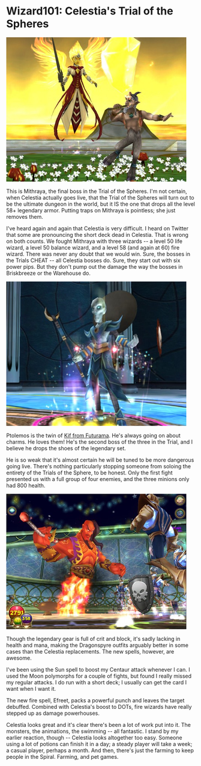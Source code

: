 # Wizard101: Celestia's Trial of the Spheres

[![](../uploads/2010/10/WizardGraphicalClient-2010-10-18-21-59-34-40-480x384.jpg "Mithraya")](../uploads/2010/10/WizardGraphicalClient-2010-10-18-21-59-34-40.jpg)

This is Mithraya, the final boss in the Trial of the Spheres. I'm not certain, when Celestia actually goes live, that the Trial of the Spheres will turn out to be the ultimate dungeon in the world, but it IS the one that drops all the level 58+ legendary armor. Putting traps on Mithraya is pointless; she just removes them.

I've heard again and again that Celestia is very difficult. I heard on Twitter that some are pronouncing the short deck dead in Celestia. That is wrong on both counts. We fought Mithraya with three wizards -- a level 50 life wizard, a level 50 balance wizard, and a level 58 (and again at 60) fire wizard. There was never any doubt that we would win. Sure, the bosses in the Trials CHEAT -- all Celestia bosses do. Sure, they start out with six power pips. But they don't pump out the damage the way the bosses in Briskbreeze or the Warehouse do.


[![](../uploads/2010/10/WizardGraphicalClient-2010-10-18-21-51-51-60-480x384.jpg "Ptolemos")](../uploads/2010/10/WizardGraphicalClient-2010-10-18-21-51-51-60.jpg)

Ptolemos is the twin of [Kif from Futurama](http://en.wikipedia.org/wiki/Kif_Kroker). He's always going on about charms. He loves them! He's the second boss of the three in the Trial, and I believe he drops the shoes of the legendary set.

He is so weak that it's almost certain he will be tuned to be more dangerous going live. There's nothing particularly stopping someone from soloing the entirety of the Trials of the Sphere, to be honest. Only the first fight presented us with a full group of four enemies, and the three minions only had 800 health.

[![](../uploads/2010/10/WizardGraphicalClient-2010-10-17-18-20-45-15-480x360.jpg "Efreeti")](../uploads/2010/10/WizardGraphicalClient-2010-10-17-18-20-45-15.jpg)

Though the legendary gear is full of crit and block, it's sadly lacking in health and mana, making the Dragonspyre outfits arguably better in some cases than the Celestia replacements. The new spells, however, are awesome. 

I've been using the Sun spell to boost my Centaur attack whenever I can. I used the Moon polymorphs for a couple of fights, but found I really missed my regular attacks. I do run with a short deck; I usually can get the card I want when I want it.

The new fire spell, Efreet, packs a powerful punch and leaves the target debuffed. Combined with Celestia's boost to DOTs, fire wizards have really stepped up as damage powerhouses.

Celestia looks great and it's clear there's been a lot of work put into it. The monsters, the animations, the swimming -- all fantastic. I stand by my earlier reaction, though -- Celestia looks altogether too easy. Someone using a lot of potions can finish it in a day; a steady player will take a week; a casual player, perhaps a month. And then, there's just the farming to keep people in the Spiral. Farming, and pet games.

